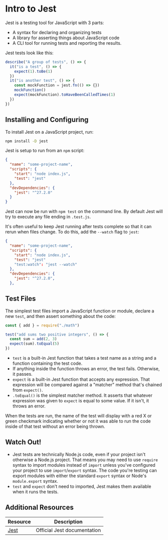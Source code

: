 # Intro to Jest

Jest is a testing tool for JavaScript with 3 parts:

* A syntax for declaring and organizing tests
* A library for asserting things about JavaScript code
* A CLI tool for running tests and reporting the results.

Jest tests look like this:

```js
describe("A group of tests", () => {
  it("is a test", () => {
    expect(1).toBe(1)
  })
  it("is another test", () => {
    const mockFunction = jest.fn(() => {})
    mockFunction()
    expect(mockFunction).toHaveBeenCalledTimes(1)
  })
})
```

## Installing and Configuring

To install Jest on a JavaScript project, run:

```bash
npm install -D jest
```

Jest is setup to run from an `npm` script:

```json
{
  "name": "some-project-name",
  "scripts": {
    "start": "node index.js",
    "test": "jest"
  },
  "devDependencies": {
    "jest": "^27.2.0"
  }
}
```

Jest can now be run with `npm test` on the command line. By default Jest will try to execute any file ending in `.test.js`.

It's often useful to keep Jest running after tests complete so that it can rerun when files change. To do this, add the `--watch` flag to `jest`:

```json
{
  "name": "some-project-name",
  "scripts": {
    "start": "node index.js",
    "test": "jest"
    "test:watch": "jest --watch"
  },
  "devDependencies": {
    "jest": "^27.2.0",
  },
```

## Test Files

The simplest test files import a JavaScript function or module, declare a new `test`, and then assert something about the code:

```js
const { add } = require("./math")

test("add sums two positive integers", () => {
  const sum = add(2, 3)
  expect(sum).toEqual(5)
})
```

* `test` is a built-in Jest function that takes a test name as a string and a function containing the test code.
* If anything inside the function throws an error, the test fails. Otherwise, it passes.
* `expect` is a built-in Jest function that accepts any expression. That expression will be compared against a "matcher" method that's chained from `expect()`.
* `.toEqual()` is the simplest matcher method. It asserts that whatever expression was given to `expect` is equal to some value. If it isn't, it throws an error.

When the tests are run, the name of the test will display with a red X or green checkmark indicating whether or not it was able to run the code inside of that test without an error being thrown.

## Watch Out!

* Jest tests are technically Node.js code, even if your project isn't otherwise a Node.js project. That means you may need to use `require` syntax to import modules instead of `import` unless you've configured your project to use `import`/`export` syntax. The code you're testing can export modules with either the standard `export` syntax or Node's `module.export` syntax.
* `test` and `expect` don't need to imported, Jest makes them available when it runs the tests.

## Additional Resources

| Resource | Description |
| --- | --- |
| [Jest](https://jestjs.io/) | Official Jest documentation |
